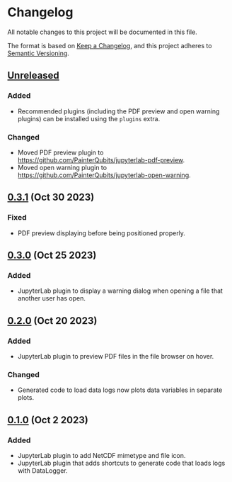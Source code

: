 # Changelog

All notable changes to this project will be documented in this file.

The format is based on [Keep a Changelog](https://keepachangelog.com/en/1.1.0/), and this
project adheres to [Semantic Versioning](https://semver.org/spec/v2.0.0.html).

## [Unreleased]

### Added

- Recommended plugins (including the PDF preview and open warning plugins) can be
  installed using the `plugins` extra.

### Changed

- Moved PDF preview plugin to https://github.com/PainterQubits/jupyterlab-pdf-preview.
- Moved open warning plugin to https://github.com/PainterQubits/jupyterlab-open-warning.

## [0.3.1] (Oct 30 2023)

### Fixed

- PDF preview displaying before being positioned properly.

## [0.3.0] (Oct 25 2023)

### Added

- JupyterLab plugin to display a warning dialog when opening a file that another user has
  open.

## [0.2.0] (Oct 20 2023)

### Added

- JupyterLab plugin to preview PDF files in the file browser on hover.

### Changed

- Generated code to load data logs now plots data variables in separate plots.

## [0.1.0] (Oct 2 2023)

### Added

- JupyterLab plugin to add NetCDF mimetype and file icon.
- JupyterLab plugin that adds shortcuts to generate code that loads logs with DataLogger.

[unreleased]: https://github.com/PainterQubits/jupyterlab-datalogger/compare/v0.3.1...main
[0.3.1]: https://github.com/PainterQubits/jupyterlab-datalogger/releases/tag/v0.3.1
[0.3.0]: https://github.com/PainterQubits/jupyterlab-datalogger/releases/tag/v0.3.0
[0.2.0]: https://github.com/PainterQubits/jupyterlab-datalogger/releases/tag/v0.2.0
[0.1.0]: https://github.com/PainterQubits/jupyterlab-datalogger/releases/tag/v0.1.0
